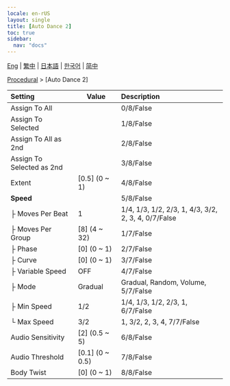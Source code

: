 ```yaml
---
locale: en-rUS
layout: single
title: [Auto Dance 2]
toc: true
sidebar:
  nav: "docs"
---
```

[Eng](/dancexr/menu/2025.4/motion/auto_dance_2) | [繁中](/tw/dancexr/menu/2025.4/motion/auto_dance_2) | [日本語](/jp/dancexr/menu/2025.4/motion/auto_dance_2) | [한국어](/kr/dancexr/menu/2025.4/motion/auto_dance_2) | [简中](/zh/dancexr/menu/2025.4/motion/auto_dance_2)

[Procedural](../menu#Procedural) > [Auto Dance 2]



| Setting | Value | Description |
| :--- | --- | :--- |
| Assign To All || 0/8/False
| Assign To Selected || 1/8/False
| Assign To All as 2nd || 2/8/False
| Assign To Selected as 2nd || 3/8/False
| Extent | [0.5] (0 ~ 1) | 4/8/False
| **Speed** | | 5/8/False
| ├ Moves Per Beat | 1 | 1/4, 1/3, 1/2, 2/3, 1, 4/3, 3/2, 2, 3, 4, 0/7/False
| ├ Moves Per Group | [8] (4 ~ 32) | 1/7/False
| ├ Phase | [0] (0 ~ 1) | 2/7/False
| ├ Curve | [0] (0 ~ 1) | 3/7/False
| ├ Variable Speed | OFF | 4/7/False
| ├ Mode | Gradual | Gradual, Random, Volume, 5/7/False
| ├ Min Speed | 1/2 | 1/4, 1/3, 1/2, 2/3, 1, 6/7/False
| └ Max Speed | 3/2 | 1, 3/2, 2, 3, 4, 7/7/False
| Audio Sensitivity | [2] (0.5 ~ 5) | 6/8/False
| Audio Threshold | [0.1] (0 ~ 0.5) | 7/8/False
| Body Twist | [0] (0 ~ 1) | 8/8/False
